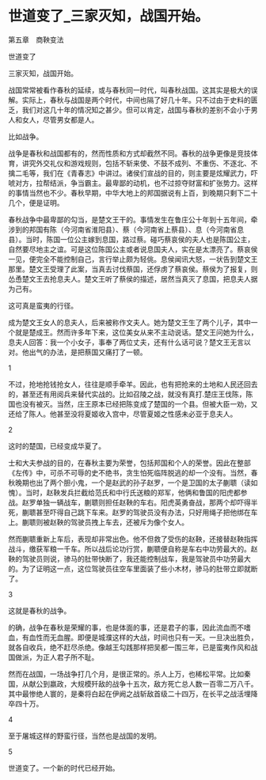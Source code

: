 # 世道变了_三家灭知，战国开始。

第五章　商鞅变法

世道变了

三家灭知，战国开始。

战国常常被看作春秋的延续，或与春秋同一时代，叫春秋战国。这其实是极大的误解。实际上，春秋与战国是两个时代，中间也隔了好几十年。只不过由于史料的匮乏，我们对这几十年的情况知之甚少。但可以肯定，战国与春秋的差别不会小于男人和女人，尽管男女都是人。

比如战争。

战争是春秋和战国都有的，然而性质和方式却截然不同。春秋的战争更像是竞技体育，讲究外交礼仪和游戏规则，包括不斩来使、不鼓不成列、不重伤、不逐北、不擒二毛等，我们在《青春志》中讲过。诸侯们宣战的目的，则主要是炫耀武力，吓唬对方，拉帮结派，争当霸主。最卑鄙的动机，也不过掠夺财富和扩张势力。这样的事情当然也不少。春秋早期，中华大地上的邦国据说有上百，到晚期只剩下二十几个，便是证明。

春秋战争中最卑鄙的勾当，是楚文王干的。事情发生在鲁庄公十年到十五年间，牵涉到的邦国有陈（今河南省淮阳县）、蔡（今河南省上蔡县）、息（今河南省息县）。当时，陈国一位公主嫁到息国，路过蔡。碰巧蔡哀侯的夫人也是陈国公主，自然要尽地主之谊。可是这位陈国公主或者说息国夫人，实在是太漂亮了。蔡哀侯一见，便完全不能控制自己，言行举止颇为轻佻。息侯闻讯大怒，一状告到楚文王那里。楚文王受理了此案，当真去讨伐蔡国，还俘虏了蔡哀侯。蔡侯为了报复，则怂恿楚文王去抢息夫人。楚文王听了蔡侯的描述，居然当真灭了息国，把息夫人据为己有。

这可真是蛮夷的行径。

成为楚文王女人的息夫人，后来被称作文夫人。她为楚文王生了两个儿子，其中一个就是楚成王。然而许多年下来，这位美女从来不主动说话。楚文王问她为什么，息夫人回答：我一个小女子，事奉了两位丈夫，还有什么话可说？楚文王无言以对。他出气的办法，是把蔡国又痛打了一顿。

1

不过，抢地抢钱抢女人，往往是顺手牵羊。因此，也有把抢来的土地和人民还回去的，甚至还有用阅兵来替代实战的。比如召陵之战，就没有真打.楚庄王伐陈，陈国也没有被灭。当然，庄王原本已经把陈变成了楚国的一个县。但被大臣一劝，又还给了陈人。他甚至没将夏姬收入宫中，尽管夏姬之性感未必亚于息夫人。

2

这时的楚国，已经变成华夏了。

士和大夫参战的目的，在春秋主要为荣誉，包括邦国和个人的荣誉。因此在整部《左传》中，可杀不可辱的史不绝书，贪生怕死临阵脱逃的却一个没有。当然，春秋晚期也出了两个胆小鬼，一个是赵武的孙子赵罗，一个是卫国的太子蒯聩（读如愧）。当时，赵鞅发兵拦截给范氏和中行氏送粮的郑军，他俩和鲁国的阳虎都参战。赵罗单独一辆战车，蒯聩则担任赵鞅的车右。阳虎英勇奋战，那两个却吓得半死，蒯聩甚至吓得自己跳下车来。赵罗的驾驶员没有办法，只好用绳子把他绑在车上。蒯聩则被赵鞅的驾驶员拽上车去，还被斥为像个女人。

然而蒯聩重新上车后，表现却非常出色。他不但救了受伤的赵鞅，还接替赵鞅指挥战斗，缴获军粮一千车。所以战后论功行赏，蒯聩便自称是车右中功劳最大的。赵鞅的驾驶员则说，骖马的肚带快断了，我还能控制战车，我是驾驶员中功劳最大的。为了证明这一点，这位驾驶员往空车里面装了些小木材，骖马的肚带立即就断了。

3

这就是春秋的战争。

的确，战争在春秋是荣耀的事，也是体面的事，还是君子的事，因此流血而不嗜血，有血性而无血腥。即便是城濮这样的大战，时间也只有一天。一旦决出胜负，就各自收兵，绝不赶尽杀绝。像越王勾践那样把吴都一围三年，已是蛮夷作风和战国做派，为正人君子所不耻。

然而在战国，一场战争打几个月，是很正常的。杀人上万，也稀松平常。比如秦国，从献公到嬴政，大规模歼敌的战争十五次，敌方死亡总人数一百零二万八千。其中最惨绝人寰的，是秦将白起在伊阙之战斩敌首级二十四万，在长平之战活埋降卒四十万。

4

至于屠城这样的野蛮行径，当然也是战国的发明。

5

世道变了。一个新的时代已经开始。
